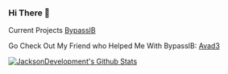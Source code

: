 ### Hi There 👋
Current Projects
[BypassIB](https://bypassib.tk)

Go Check Out My Friend who Helped Me With BypassIB: [Avad3](https://github.com/Avad3)

[![JacksonDevelopment's Github Stats](https://github-readme-stats.vercel.app/api?username=JacksonDevelopment&show_icons=true&theme=github_dark&locale=en&border_radius=35)](https://github.com/anuraghazra/github-readme-stats)
 

<!---
JacksonDevelopment/JacksonDevelopment is a ✨ special ✨ repository because its `README.md` (this file) appears on your GitHub profile.
You can click the Preview link to take a look at your changes.
--->
